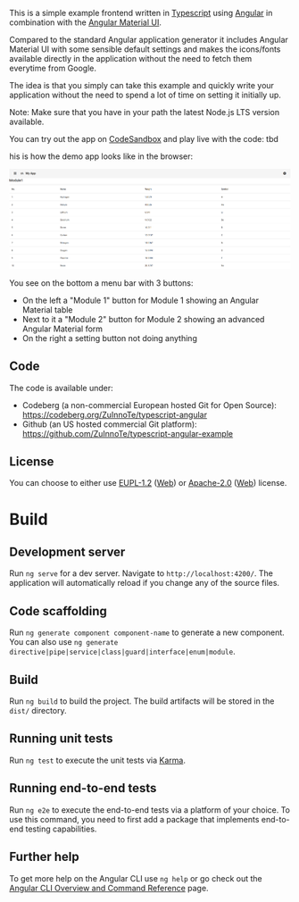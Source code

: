This is a simple example frontend written in [Typescript](https://www.typescriptlang.org/) using [Angular](https://angular.io/) in combination with the [Angular Material UI](https://material.angular.io/).

Compared to the standard Angular application generator it includes Angular Material UI with some sensible default settings and makes the icons/fonts available directly in the application without the need to fetch them everytime from Google.

The idea is that you simply can take this example and quickly write your application without the need to spend a lot of time on setting it initially up.

Note: Make sure that you have in your path the latest Node.js LTS version available.

You can try out the app on [CodeSandbox](https://codesandbox.io/) and play live with the code: tbd

his is how the demo app looks like in the browser:

![Screenshot of Demo App](docs/img/demoapp.png)



You see on the bottom a menu bar with 3 buttons:

- On the left a "Module 1" button for Module 1 showing an Angular Material table
- Next to it a "Module 2" button for Module 2 showing an advanced Angular Material form
- On the right a setting button not doing anything




## Code

The code is available under:

- Codeberg (a non-commercial European hosted Git for Open Source): https://codeberg.org/ZuInnoTe/typescript-angular
- Github (an US hosted commercial Git platform): https://github.com/ZuInnoTe/typescript-angular-example

## License

You can choose to either use [EUPL-1.2](./LICENSE-EUPL-1.2) ([Web](https://spdx.org/licenses/EUPL-1.2.html)) or [Apache-2.0](./LICENSE-Apache-2.0) ([Web](https://spdx.org/licenses/Apache-2.0.html)) license.

# Build

## Development server

Run `ng serve` for a dev server. Navigate to `http://localhost:4200/`. The application will automatically reload if you change any of the source files.

## Code scaffolding

Run `ng generate component component-name` to generate a new component. You can also use `ng generate directive|pipe|service|class|guard|interface|enum|module`.

## Build

Run `ng build` to build the project. The build artifacts will be stored in the `dist/` directory.

## Running unit tests

Run `ng test` to execute the unit tests via [Karma](https://karma-runner.github.io).

## Running end-to-end tests

Run `ng e2e` to execute the end-to-end tests via a platform of your choice. To use this command, you need to first add a package that implements end-to-end testing capabilities.

## Further help

To get more help on the Angular CLI use `ng help` or go check out the [Angular CLI Overview and Command Reference](https://angular.io/cli) page.
